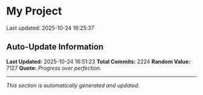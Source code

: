 # My Project


Last updated: 2025-10-24 16:25:37























































































































































































































































































































































































































































































































































































































































































































































































































































































































































































































































































































































































































































































































































































































































































































































































































































































































































































































































































































































































































































































































































































































































































































































































































































































































































































































































































































## Auto-Update Information

**Last Updated:** 2025-10-24 16:51:23
**Total Commits:** 2224
**Random Value:** 7127
**Quote:** _Progress over perfection._

---
_This section is automatically generated and updated._
